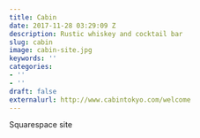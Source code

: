 ```yaml
---
title: Cabin
date: 2017-11-28 03:29:09 Z
description: Rustic whiskey and cocktail bar
slug: cabin
image: cabin-site.jpg
keywords: ''
categories:
- ''
- ''
draft: false
externalurl: http://www.cabintokyo.com/welcome
---
```


Squarespace site